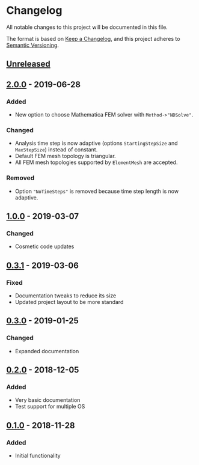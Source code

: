 # Changelog

All notable changes to this project will be documented in this file.

The format is based on [Keep a Changelog](https://keepachangelog.com/en/1.0.0/),
and this project adheres to [Semantic Versioning](https://semver.org/spec/v2.0.0.html).

## [Unreleased]

## [2.0.0] - 2019-06-28

### Added

- New option to choose Mathematica FEM solver with `Method->"NDSolve"`.

### Changed

- Analysis time step is now adaptive (options `StartingStepSize` and `MaxStepSize`) instead of constant.
- Default FEM mesh topology is triangular.
- All FEM mesh topologies supported by `ElementMesh` are accepted.

### Removed

- Option `"NoTimeSteps"` is removed because time step length is now adaptive.

## [1.0.0] - 2019-03-07

### Changed

- Cosmetic code updates
  
## [0.3.1] - 2019-03-06

### Fixed

- Documentation tweaks to reduce its size
- Updated project layout to be more standard

## [0.3.0] - 2019-01-25

### Changed

- Expanded documentation

## [0.2.0] - 2018-12-05

### Added

- Very basic documentation
- Test support for multiple OS

## [0.1.0] - 2018-11-28

### Added

- Initial functionality

[Unreleased]: https://github.com/c3m-labs/HeatTrans/compare/v2.0.0...HEAD
[2.0.0]: https://github.com/c3m-labs/HeatTrans/compare/v1.0.0...v2.0.0
[1.0.0]: https://github.com/c3m-labs/HeatTrans/compare/v0.3.1...v1.0.0
[0.3.1]: https://github.com/c3m-labs/HeatTrans/compare/v0.3.0...v0.3.1
[0.3.0]: https://github.com/c3m-labs/HeatTrans/compare/v0.2.0...v0.3.0
[0.2.0]: https://github.com/c3m-labs/HeatTrans/compare/v0.1.0...v0.2.0
[0.1.0]: https://github.com/c3m-labs/HeatTrans/releases/tag/v0.1.0
